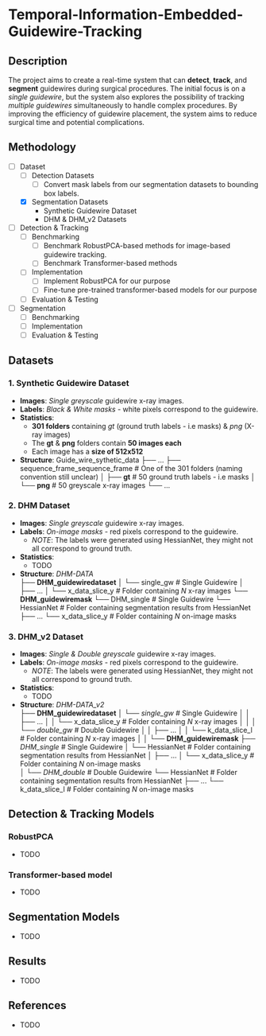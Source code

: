 # Temporal-Information-Embedded-Guidewire-Tracking

## Description
The project aims to create a real-time system that can **detect**, **track**, and **segment** guidewires during surgical procedures. The initial focus is on a *single guidewire*, but the system also explores the possibility of tracking *multiple guidewires* simultaneously to handle complex procedures. By improving the efficiency of guidewire placement, the system aims to reduce surgical time and potential complications.

## Methodology
- [ ] Dataset
    - [ ] Detection Datasets
        - [ ] Convert mask labels from our segmentation datasets to bounding box labels.
    - [x] Segmentation Datasets
        - Synthetic Guidewire Dataset
        - DHM & DHM_v2 Datasets
- [ ] Detection & Tracking
    - [ ] Benchmarking
        - [ ] Benchmark RobustPCA-based methods for image-based guidewire tracking.
        - [ ] Benchmark Transformer-based methods
    - [ ] Implementation
        - [ ] Implement RobustPCA for our purpose
        - [ ] Fine-tune pre-trained transformer-based models for our purpose
    - [ ] Evaluation & Testing
- [ ] Segmentation
    - [ ] Benchmarking
    - [ ] Implementation
    - [ ] Evaluation & Testing

## Datasets
### 1. Synthetic Guidewire Dataset
- **Images**: *Single greyscale* guidewire x-ray images.
- **Labels**: *Black & White masks* - white pixels correspond to the guidewire. 
- **Statistics**: 
    - **301 folders** containing *gt* (ground truth labels - i.e masks) & *png* (X-ray images)
    - The **gt** & **png** folders contain **50 images each**
    - Each image has a **size of 512x512**
- **Structure**:
    Guide_wire_sythetic_data
    ├── ...
    ├── sequence_frame_sequence_frame   # One of the 301 folders (naming convention still unclear)
    │   ├── **gt**                          # 50 ground truth labels - i.e masks 
    │   └── **png**                         # 50 greyscale x-ray images
    └── ...

### 2. DHM Dataset
- **Images**: *Single greyscale* guidewire x-ray images.
- **Labels**: *On-image masks* - red pixels correspond to the guidewire.
    - *NOTE*: The labels were generated using HessianNet, they might not all correspond to ground truth.
- **Statistics**: 
    - TODO
- **Structure**:
    *DHM-DATA*   
    ├── **DHM_guidewiredataset**
    │   └── single_gw                   # Single Guidewire
    │       ├── ...
    │       └── x_data_slice_y          # Folder containing *N* x-ray images 
    └── **DHM_guidewiremask**
        └── DHM_single                  # Single Guidewire
            └── HessianNet              # Folder containing segmentation results from HessianNet
                ├── ...
                └── x_data_slice_y      # Folder containing *N* on-image masks   

### 3. DHM_v2 Dataset
- **Images**: *Single & Double greyscale* guidewire x-ray images.
- **Labels**: *On-image masks* - red pixels correspond to the guidewire.
    - *NOTE*: The labels were generated using HessianNet, they might not all correspond to ground truth.
- **Statistics**: 
    - TODO
- **Structure**: 
    *DHM-DATA_v2*   
    ├── **DHM_guidewiredataset**
    │   └── *single_gw*                 # Single Guidewire
    │   │   ├── ...
    │   │   └── x_data_slice_y          # Folder containing *N* x-ray images 
    │   │
    │   └── *double_gw*                 # Double Guidewire
    │   │   ├── ...
    │   │   └── k_data_slice_l          # Folder containing *N* x-ray images 
    │   │
    └── **DHM_guidewiremask**
        ├── *DHM_single*                # Single Guidewire
        │   └── HessianNet              # Folder containing segmentation results from HessianNet
        │       ├── ...
        │       └── x_data_slice_y      # Folder containing *N* on-image masks   
        │
        └── *DHM_double*                # Double Guidewire
            └── HessianNet              # Folder containing segmentation results from HessianNet
                ├── ...
                └── k_data_slice_l      # Folder containing *N* on-image masks 

## Detection & Tracking Models
### RobustPCA
- TODO
### Transformer-based model
- TODO

## Segmentation Models
- TODO

## Results
- TODO

## References
- TODO